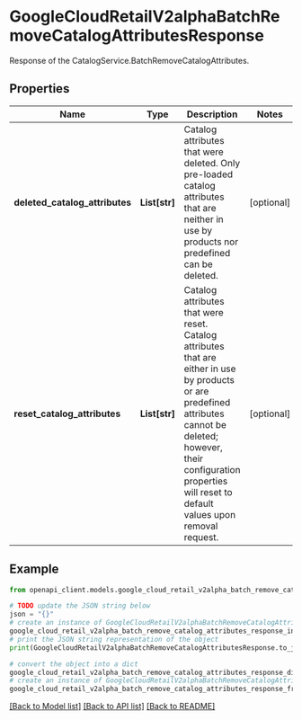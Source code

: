 # GoogleCloudRetailV2alphaBatchRemoveCatalogAttributesResponse

Response of the CatalogService.BatchRemoveCatalogAttributes.

## Properties

Name | Type | Description | Notes
------------ | ------------- | ------------- | -------------
**deleted_catalog_attributes** | **List[str]** | Catalog attributes that were deleted. Only pre-loaded catalog attributes that are neither in use by products nor predefined can be deleted. | [optional] 
**reset_catalog_attributes** | **List[str]** | Catalog attributes that were reset. Catalog attributes that are either in use by products or are predefined attributes cannot be deleted; however, their configuration properties will reset to default values upon removal request. | [optional] 

## Example

```python
from openapi_client.models.google_cloud_retail_v2alpha_batch_remove_catalog_attributes_response import GoogleCloudRetailV2alphaBatchRemoveCatalogAttributesResponse

# TODO update the JSON string below
json = "{}"
# create an instance of GoogleCloudRetailV2alphaBatchRemoveCatalogAttributesResponse from a JSON string
google_cloud_retail_v2alpha_batch_remove_catalog_attributes_response_instance = GoogleCloudRetailV2alphaBatchRemoveCatalogAttributesResponse.from_json(json)
# print the JSON string representation of the object
print(GoogleCloudRetailV2alphaBatchRemoveCatalogAttributesResponse.to_json())

# convert the object into a dict
google_cloud_retail_v2alpha_batch_remove_catalog_attributes_response_dict = google_cloud_retail_v2alpha_batch_remove_catalog_attributes_response_instance.to_dict()
# create an instance of GoogleCloudRetailV2alphaBatchRemoveCatalogAttributesResponse from a dict
google_cloud_retail_v2alpha_batch_remove_catalog_attributes_response_from_dict = GoogleCloudRetailV2alphaBatchRemoveCatalogAttributesResponse.from_dict(google_cloud_retail_v2alpha_batch_remove_catalog_attributes_response_dict)
```
[[Back to Model list]](../README.md#documentation-for-models) [[Back to API list]](../README.md#documentation-for-api-endpoints) [[Back to README]](../README.md)


